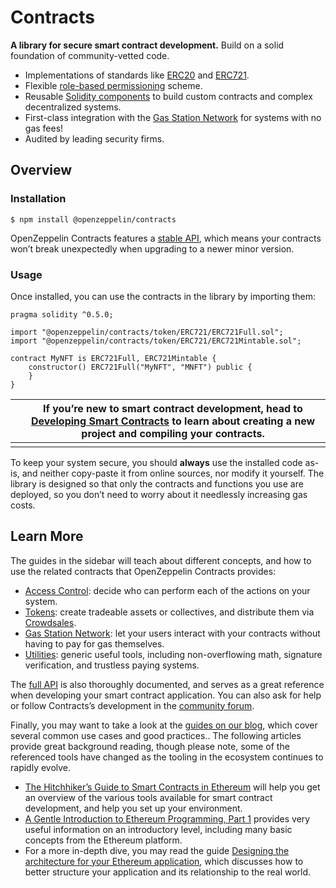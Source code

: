 # Contracts

**A library for secure smart contract development.** Build on a solid foundation of community-vetted code.

- Implementations of standards like [ERC20](https://docs.openzeppelin.com/contracts/2.x/erc20) and [ERC721](https://docs.openzeppelin.com/contracts/2.x/erc721).
- Flexible [role-based permissioning](https://docs.openzeppelin.com/contracts/2.x/access-control) scheme.
- Reusable [Solidity components](https://docs.openzeppelin.com/contracts/2.x/utilities) to build custom contracts and complex decentralized systems.
- First-class integration with the [Gas Station Network](https://docs.openzeppelin.com/contracts/2.x/gsn) for systems with no gas fees!
- Audited by leading security firms.

## Overview

### Installation

```console
$ npm install @openzeppelin/contracts
```

OpenZeppelin Contracts features a [stable API](https://docs.openzeppelin.com/contracts/2.x/releases-stability#api-stability), which means your contracts won’t break unexpectedly when upgrading to a newer minor version.

### Usage

Once installed, you can use the contracts in the library by importing them:

```solidity
pragma solidity ^0.5.0;

import "@openzeppelin/contracts/token/ERC721/ERC721Full.sol";
import "@openzeppelin/contracts/token/ERC721/ERC721Mintable.sol";

contract MyNFT is ERC721Full, ERC721Mintable {
    constructor() ERC721Full("MyNFT", "MNFT") public {
    }
}
```

|      | If you’re new to smart contract development, head to [Developing Smart Contracts](https://docs.openzeppelin.com/learn/developing-smart-contracts) to learn about creating a new project and compiling your contracts. |
| ---- | ------------------------------------------------------------ |
|      |                                                              |

To keep your system secure, you should **always** use the installed code as-is, and neither copy-paste it from online sources, nor modify it yourself. The library is designed so that only the contracts and functions you use are deployed, so you don’t need to worry about it needlessly increasing gas costs.

## Learn More

The guides in the sidebar will teach about different concepts, and how to use the related contracts that OpenZeppelin Contracts provides:

- [Access Control](https://docs.openzeppelin.com/contracts/2.x/access-control): decide who can perform each of the actions on your system.
- [Tokens](https://docs.openzeppelin.com/contracts/2.x/tokens): create tradeable assets or collectives, and distribute them via [Crowdsales](https://docs.openzeppelin.com/contracts/2.x/crowdsales).
- [Gas Station Network](https://docs.openzeppelin.com/contracts/2.x/gsn): let your users interact with your contracts without having to pay for gas themselves.
- [Utilities](https://docs.openzeppelin.com/contracts/2.x/utilities): generic useful tools, including non-overflowing math, signature verification, and trustless paying systems.

The [full API](https://docs.openzeppelin.com/contracts/2.x/api/token/erc20) is also thoroughly documented, and serves as a great reference when developing your smart contract application. You can also ask for help or follow Contracts’s development in the [community forum](https://forum.openzeppelin.com/).

Finally, you may want to take a look at the [guides on our blog](https://blog.openzeppelin.com/guides/), which cover several common use cases and good practices.. The following articles provide great background reading, though please note, some of the referenced tools have changed as the tooling in the ecosystem continues to rapidly evolve.

- [The Hitchhiker’s Guide to Smart Contracts in Ethereum](https://blog.openzeppelin.com/the-hitchhikers-guide-to-smart-contracts-in-ethereum-848f08001f05) will help you get an overview of the various tools available for smart contract development, and help you set up your environment.
- [A Gentle Introduction to Ethereum Programming, Part 1](https://blog.openzeppelin.com/a-gentle-introduction-to-ethereum-programming-part-1-783cc7796094) provides very useful information on an introductory level, including many basic concepts from the Ethereum platform.
- For a more in-depth dive, you may read the guide [Designing the architecture for your Ethereum application](https://blog.openzeppelin.com/designing-the-architecture-for-your-ethereum-application-9cec086f8317), which discusses how to better structure your application and its relationship to the real world.